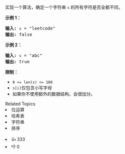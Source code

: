 <p>实现一个算法，确定一个字符串 <code>s</code> 的所有字符是否全都不同。</p>

<p><strong>示例 1：</strong></p>

<pre>
<strong>输入:</strong> <span><code>s</code></span> = "leetcode"
<strong>输出:</strong> false 
</pre>

<p><strong>示例 2：</strong></p>

<pre>
<strong>输入:</strong> <span><code>s</code></span> = "abc"
<strong>输出:</strong> true
</pre>

<p><strong>限制：</strong></p>

<ul> 
 <li><code>0 &lt;= len(s) &lt;= 100 </code></li> 
 <li><code>s[i]</code>仅包含小写字母</li> 
 <li>如果你不使用额外的数据结构，会很加分。</li> 
</ul>

<div><div>Related Topics</div><div><li>位运算</li><li>哈希表</li><li>字符串</li><li>排序</li></div></div><br><div><li>👍 333</li><li>👎 0</li></div>